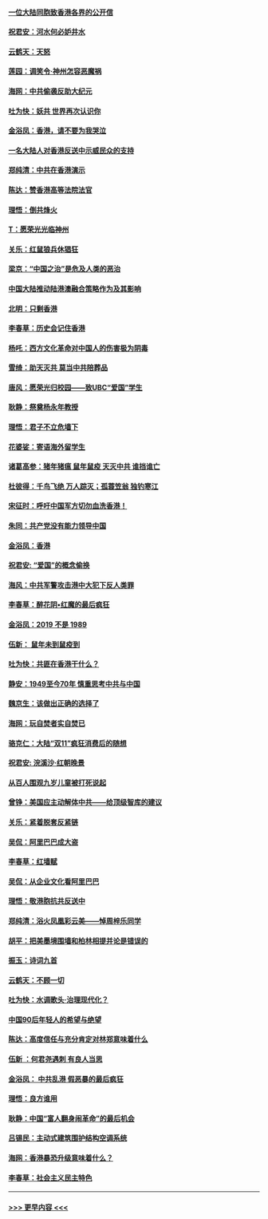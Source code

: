 #### [一位大陆同胞致香港各界的公开信](../pages/nsc993/n11675761.md?t=11232101) 
#### [祝君安：河水何必妒井水](../pages/nsc993/n11675746.md?t=11232101) 
#### [云鹤天：天怒](../pages/nsc993/n11675718.md?t=11232101) 
#### [莲园：调笑令‧神州怎容恶魔祸](../pages/nsc993/n11675648.md?t=11232101) 
#### [海网：中共偷袭反助大纪元](../pages/nsc993/n11673515.md?t=11232101) 
#### [吐为快：妖共 世界再次认识你](../pages/nsc993/n11673506.md?t=11232101) 
#### [金浴凤：香港，请不要为我哭泣](../pages/nsc993/n11673248.md?t=11232101) 
#### [一名大陆人对香港反送中示威民众的支持](../pages/nsc993/n11672615.md?t=11232101) 
#### [郑纯清：中共在香港演示](../pages/nsc993/n11670539.md?t=11232101) 
#### [陈达：赞香港高等法院法官](../pages/nsc993/n11669542.md?t=11232101) 
#### [理悟：倒共烽火](../pages/nsc993/n11668844.md?t=11232101) 
#### [T：愿荣光光临神州](../pages/nsc993/n11668421.md?t=11232101) 
#### [关乐：红鼠狼兵休猖狂](../pages/nsc993/n11668378.md?t=11232101) 
#### [梁京：“中国之治”是危及人类的恶治](../pages/nsc993/n11668328.md?t=11232101) 
#### [中国大陆推动陆港澳融合策略作为及其影响](../pages/nsc993/n11668157.md?t=11232101) 
#### [北明：只剩香港](../pages/nsc993/n11668002.md?t=11232101) 
#### [李春草：历史会记住香港](../pages/nsc993/n11667927.md?t=11232101) 
#### [杨吒：西方文化革命对中国人的伤害极为阴毒](../pages/nsc993/n11664521.md?t=11232101) 
#### [雪绮：助天灭共 莫当中共陪葬品](../pages/nsc993/n11662650.md?t=11232101) 
#### [唐风：愿荣光归校园——致UBC“爱国”学生](../pages/nsc993/n11662194.md?t=11232101) 
#### [耿静：祭奠杨永年教授](../pages/nsc993/n11662514.md?t=11232101) 
#### [理悟：君子不立危墙下](../pages/nsc993/n11662172.md?t=11232101) 
#### [花婆娑：寄语海外留学生](../pages/nsc993/n11662121.md?t=11232101) 
#### [诸葛高参：猪年猪瘟 鼠年鼠疫 天灭中共 谁挡谁亡](../pages/nsc993/n11661980.md?t=11232101) 
#### [杜彼得：千鸟飞绝 万人踪灭；孤蓑笠翁 独钓寒江](../pages/nsc993/n11661170.md?t=11232101) 
#### [宋征时：呼吁中国军方切勿血洗香港！](../pages/nsc993/n11415318.md?t=11232101) 
#### [朱同：共产党没有能力领导中国](../pages/nsc993/n11660421.md?t=11232101) 
#### [金浴凤：香港](../pages/nsc993/n11660419.md?t=11232101) 
#### [祝君安: “爱国”的概念偷换](../pages/nsc993/n11659706.md?t=11232101) 
#### [海风：中共军警攻击港中大犯下反人类罪](../pages/nsc993/n11659632.md?t=11232101) 
#### [李春草：醉花阴•红魔的最后疯狂](../pages/nsc993/n11659287.md?t=11232101) 
#### [金浴凤：2019 不是 1989](../pages/nsc993/n11657663.md?t=11232101) 
#### [伍新： 鼠年未到鼠疫到](../pages/nsc993/n11655098.md?t=11232101) 
#### [吐为快：共匪在香港干什么？](../pages/nsc993/n11654891.md?t=11232101) 
#### [静安：1949至今70年 慎重思考中共与中国](../pages/nsc993/n11651244.md?t=11232101) 
#### [魏京生：该做出正确的选择了](../pages/nsc993/n11653084.md?t=11232101) 
#### [海网：玩自焚者实自焚已](../pages/nsc993/n11652423.md?t=11232101) 
#### [骆克仁：大陆“双11”疯狂消费后的随想](../pages/nsc993/n11652305.md?t=11232101) 
#### [祝君安: 浣溪沙·红朝晚景](../pages/nsc993/n11652258.md?t=11232101) 
#### [从百人围观九岁儿童被打死说起](../pages/nsc993/n11651030.md?t=11232101) 
#### [曾铮：美国应主动解体中共——给顶级智库的建议](../pages/nsc993/n11649888.md?t=11232101) 
#### [关乐：紧着脱套反紧链](../pages/nsc993/n11649069.md?t=11232101) 
#### [吴侃：阿里巴巴成大盗](../pages/nsc993/n11645523.md?t=11232101) 
#### [李春草：红墙赋](../pages/nsc993/n11646389.md?t=11232101) 
#### [吴侃：从企业文化看阿里巴巴](../pages/nsc993/n11645476.md?t=11232101) 
#### [理悟：敬港胞抗共反送中](../pages/nsc993/n11645466.md?t=11232101) 
#### [郑纯清：浴火凤凰彩云美——悼周梓乐同学](../pages/nsc993/n11645155.md?t=11232101) 
#### [胡平：把美墨境围墙和柏林相提并论是错误的](../pages/nsc993/n11645134.md?t=11232101) 
#### [振玉：诗词九首](../pages/nsc993/n11644081.md?t=11232101) 
#### [云鹤天：不顾一切](../pages/nsc993/n11643508.md?t=11232101) 
#### [吐为快：水调歌头·治理现代化？](../pages/nsc993/n11643485.md?t=11232101) 
#### [中国90后年轻人的希望与绝望](../pages/nsc993/n11642317.md?t=11232101) 
#### [陈达：高度信任与充分肯定对林郑意味着什么](../pages/nsc993/n11641441.md?t=11232101) 
#### [伍新 ：何君尧遇刺 有良人当思](../pages/nsc993/n11641503.md?t=11232101) 
#### [金浴凤： 中共乱港  假恶暴的最后疯狂](../pages/nsc993/n11641495.md?t=11232101) 
#### [理悟：良方谁用](../pages/nsc993/n11641463.md?t=11232101) 
#### [耿静：中国“富人翻身闹革命”的最后机会](../pages/nsc993/n11640655.md?t=11232101) 
#### [吕锡民：主动式建筑围护结构空调系统](../pages/nsc993/n11640168.md?t=11232101) 
#### [海网：香港暴恐升级意味着什么？](../pages/nsc993/n11635904.md?t=11232101) 
#### [李春草：社会主义民主特色](../pages/nsc993/n11634657.md?t=11232101) 

----
#### [ >>> 更早内容 <<< ](../indexes/nsc993-earlier.md)
